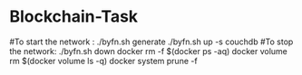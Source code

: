 # Blockchain-Task
#To start the network :
	./byfn.sh generate
	./byfn.sh up -s couchdb
#To stop the network:
	./byfn.sh down
	docker rm -f $(docker ps -aq)
	docker volume rm $(docker volume ls -q)
	docker system prune -f
